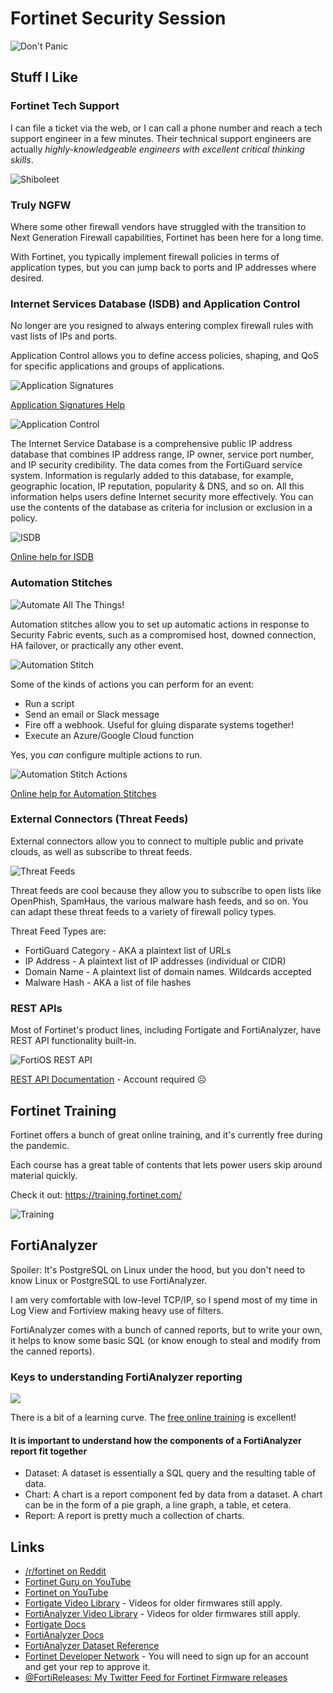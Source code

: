 # Fortinet Security Session

![Don't Panic](images/incase.png)

## Stuff I Like

### Fortinet Tech Support

I can file a ticket via the web, or I can call a phone number and reach a tech support engineer in a few minutes. Their technical support engineers are actually *highly-knowledgeable engineers with excellent critical thinking skills*.

![Shiboleet](images/shiboleet.jpg)

### Truly NGFW

Where some other firewall vendors have struggled with the transition to Next Generation Firewall capabilities, Fortinet has been here for a long time.

With Fortinet, you typically implement firewall policies in terms of application types, but you can jump back to ports and IP addresses where desired.

### Internet Services Database (ISDB) and Application Control

No longer are you resigned to always entering complex firewall rules with vast lists of IPs and ports.

Application Control allows you to define access policies, shaping, and QoS for specific applications and groups of applications.

![Application Signatures](images/app-sigs.png)

[Application Signatures Help](https://docs.fortinet.com/document/fortigate/6.4.5/administration-guide/233445/blocking-applications-with-custom-signatures)

![Application Control](images/app-control.png)

The Internet Service Database is a comprehensive public IP address database that combines IP address range, IP owner, service port number, and IP security credibility. The data comes from the FortiGuard service system. Information is regularly added to this database, for example, geographic location, IP reputation, popularity & DNS, and so on. All this information helps users define Internet security more effectively. You can use the contents of the database as criteria for inclusion or exclusion in a policy.

![ISDB](images/isdb.png)

[Online help for ISDB](https://docs.fortinet.com/document/fortigate/6.4.5/administration-guide/849970/policy-with-internet-service)

### Automation Stitches

![Automate All The Things!](images/automate.jpg)

Automation stitches allow you to set up automatic actions in response to Security Fabric events, such as a compromised host, downed connection, HA failover, or practically any other event.

![Automation Stitch](images/auto1.png)

Some of the kinds of actions you can perform for an event:

* Run a script
* Send an email or Slack message
* Fire off a webhook. Useful for gluing disparate systems together!
* Execute an Azure/Google Cloud function

Yes, you *can* configure multiple actions to run.

![Automation Stitch Actions](images/auto3.png)

[Online help for Automation Stitches](https://docs.fortinet.com/document/fortigate/6.4.5/administration-guide/139441/automation-stitches)

### External Connectors (Threat Feeds)

External connectors allow you to connect to multiple public and private clouds, as well as subscribe to threat feeds.

![Threat Feeds](images/threat-feeds.png)

Threat feeds are cool because they allow you to subscribe to open lists like OpenPhish, SpamHaus, the various malware hash feeds, and so on. You can adapt these threat feeds to a variety of firewall policy types.

Threat Feed Types are:

* FortiGuard Category - AKA a plaintext list of URLs
* IP Address - A plaintext list of IP addresses (individual or CIDR)
* Domain Name - A plaintext list of domain names. Wildcards accepted
* Malware Hash - AKA a list of file hashes 

### REST APIs

Most of Fortinet's product lines, including Fortigate and FortiAnalyzer, have REST API functionality built-in.

![FortiOS REST API](images/fortios-rest.png)

[REST API Documentation](https://fndn.fortinet.net/) - Account required ☹️

## Fortinet Training

Fortinet offers a bunch of great online training, and it's currently free during the pandemic.

Each course has a great table of contents that lets power users skip around material quickly.

Check it out: https://training.fortinet.com/

![Training](images/training.png)

## FortiAnalyzer

Spoiler: It's PostgreSQL on Linux under the hood, but you don't need to know Linux or PostgreSQL to use FortiAnalyzer.

I am very comfortable with low-level TCP/IP, so I spend most of my time in Log View and Fortiview making heavy use of filters.

FortiAnalyzer comes with a bunch of canned reports, but to write your own, it helps to know some basic SQL (or know enough to steal and modify from the canned reports).

### Keys to understanding FortiAnalyzer reporting

![](images/math.gif)

There is a bit of a learning curve. The [free online training](https://training.fortinet.com/) is excellent!

#### It is important to understand how the components of a FortiAnalyzer report fit together

* Dataset: A dataset is essentially a SQL query and the resulting table of data.
* Chart: A chart is a report component fed by data from a dataset. A chart can be in the form of a pie graph, a line graph, a table, et cetera.
* Report: A report is pretty much a collection of charts.

## Links

* [/r/fortinet on Reddit](https://old.reddit.com/r/fortinet/)
* [Fortinet Guru on YouTube](https://www.youtube.com/channel/UC-rd6xdOuYdWxON1sUOCyUA)
* [Fortinet on YouTube](https://www.youtube.com/c/fortinet/)
* [Fortigate Video Library](https://video.fortinet.com/products/fortigate/6.4) - Videos for older firmwares still apply.
* [FortiAnalyzer Video Library](https://video.fortinet.com/products/fortianalyzer/6.4) - Videos for older firmwares still apply.
* [Fortigate Docs](https://docs.fortinet.com/product/fortigate/6.4)
* [FortiAnalyzer Docs](https://docs.fortinet.com/product/fortianalyzer/6.4)
* [FortiAnalyzer Dataset Reference](https://docs.fortinet.com/document/fortianalyzer/6.4.5/dataset-reference/398203/introduction)
* [Fortinet Developer Network](https://fndn.fortinet.net/) - You will need to sign up for an account and get your rep to approve it.
* [@FortiReleases: My Twitter Feed for Fortinet Firmware releases](https://twitter.com/FortiReleases)
